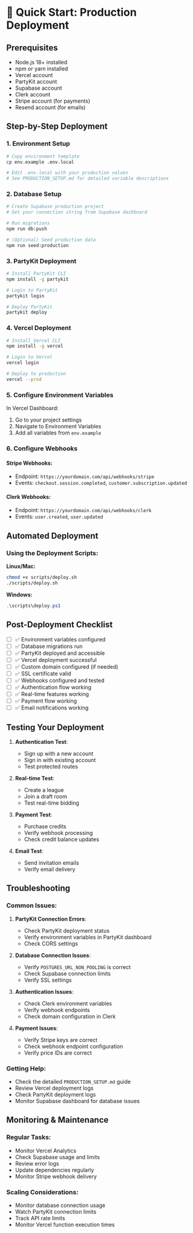 # 🚀 Quick Start: Production Deployment

## Prerequisites

- Node.js 18+ installed
- npm or yarn installed
- Vercel account
- PartyKit account
- Supabase account
- Clerk account
- Stripe account (for payments)
- Resend account (for emails)

## Step-by-Step Deployment

### 1. **Environment Setup**

```bash
# Copy environment template
cp env.example .env.local

# Edit .env.local with your production values
# See PRODUCTION_SETUP.md for detailed variable descriptions
```

### 2. **Database Setup**

```bash
# Create Supabase production project
# Get your connection string from Supabase dashboard

# Run migrations
npm run db:push

# (Optional) Seed production data
npm run seed:production
```

### 3. **PartyKit Deployment**

```bash
# Install PartyKit CLI
npm install -g partykit

# Login to PartyKit
partykit login

# Deploy PartyKit
partykit deploy
```

### 4. **Vercel Deployment**

```bash
# Install Vercel CLI
npm install -g vercel

# Login to Vercel
vercel login

# Deploy to production
vercel --prod
```

### 5. **Configure Environment Variables**

In Vercel Dashboard:

1. Go to your project settings
2. Navigate to Environment Variables
3. Add all variables from `env.example`

### 6. **Configure Webhooks**

#### Stripe Webhooks:

- Endpoint: `https://yourdomain.com/api/webhooks/stripe`
- Events: `checkout.session.completed`, `customer.subscription.updated`

#### Clerk Webhooks:

- Endpoint: `https://yourdomain.com/api/webhooks/clerk`
- Events: `user.created`, `user.updated`

## Automated Deployment

### Using the Deployment Scripts:

**Linux/Mac:**

```bash
chmod +x scripts/deploy.sh
./scripts/deploy.sh
```

**Windows:**

```powershell
.\scripts\deploy.ps1
```

## Post-Deployment Checklist

- [ ] ✅ Environment variables configured
- [ ] ✅ Database migrations run
- [ ] ✅ PartyKit deployed and accessible
- [ ] ✅ Vercel deployment successful
- [ ] ✅ Custom domain configured (if needed)
- [ ] ✅ SSL certificate valid
- [ ] ✅ Webhooks configured and tested
- [ ] ✅ Authentication flow working
- [ ] ✅ Real-time features working
- [ ] ✅ Payment flow working
- [ ] ✅ Email notifications working

## Testing Your Deployment

1. **Authentication Test**:
   - Sign up with a new account
   - Sign in with existing account
   - Test protected routes

2. **Real-time Test**:
   - Create a league
   - Join a draft room
   - Test real-time bidding

3. **Payment Test**:
   - Purchase credits
   - Verify webhook processing
   - Check credit balance updates

4. **Email Test**:
   - Send invitation emails
   - Verify email delivery

## Troubleshooting

### Common Issues:

1. **PartyKit Connection Errors**:
   - Check PartyKit deployment status
   - Verify environment variables in PartyKit dashboard
   - Check CORS settings

2. **Database Connection Issues**:
   - Verify `POSTGRES_URL_NON_POOLING` is correct
   - Check Supabase connection limits
   - Verify SSL settings

3. **Authentication Issues**:
   - Check Clerk environment variables
   - Verify webhook endpoints
   - Check domain configuration in Clerk

4. **Payment Issues**:
   - Verify Stripe keys are correct
   - Check webhook endpoint configuration
   - Verify price IDs are correct

### Getting Help:

- Check the detailed `PRODUCTION_SETUP.md` guide
- Review Vercel deployment logs
- Check PartyKit deployment logs
- Monitor Supabase dashboard for database issues

## Monitoring & Maintenance

### Regular Tasks:

- Monitor Vercel Analytics
- Check Supabase usage and limits
- Review error logs
- Update dependencies regularly
- Monitor Stripe webhook delivery

### Scaling Considerations:

- Monitor database connection usage
- Watch PartyKit connection limits
- Track API rate limits
- Monitor Vercel function execution times
